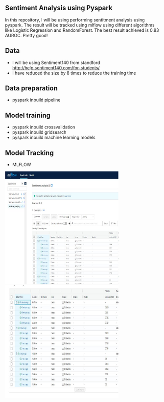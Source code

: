## Sentiment Analysis using Pyspark
In this repository, I will be using performing sentitment analysis using pyspark. The result will be tracked using mlflow using different algorithms like Logistic Regression and RandomForest. The best result achieved is 0.83 AUROC. Pretty good!

## Data
- I will be using Sentiment140 from standford http://help.sentiment140.com/for-students/
- I have reduced the size by 8 times to reduce the training time


## Data preparation
- pyspark inbuild pipeline 

## Model training
- pyspark inbuild crossvalidation
- pyspark inbuild gridsearch
- pyspark inbuild machine learning models

## Model Tracking
- MLFLOW
<p align="left">
<img src="assets/pySpark_mlflow.JPG" height="370px" width="370px">
<img src="assets/pySpark_sentiment_analysis.JPG" height="370px" width="370px">
<p>
